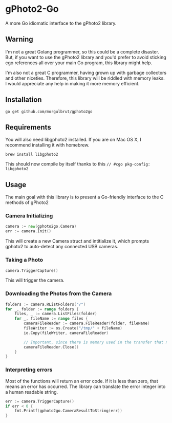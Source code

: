 # gPhoto2-Go

A more Go idiomatic interface to the gPhoto2 library.

## Warning

I'm not a great Golang programmer, so this could be a complete disaster. But, if you want to use the gPhoto2 library and you'd prefer to avoid sticking cgo references all over your main Go program, this library might help.

I'm also not a great C programmer, having grown up with garbage collectors and other niceties. Therefore, this library will be riddled with memory leaks. I would appreciate any help in making it more memory efficient.

## Installation

```
go get github.com/morgulbrut/gphoto2go
```

## Requirements

You will also need libgphoto2 installed. If you are on Mac OS X, I recommend installing it with homebrew.
```
brew install libgphoto2
```

This should now compile by itself thanks to this `// #cgo pkg-config: libgphoto2`

## Usage

The main goal with this library is to present a Go-friendly interface to the C methods of gPhoto2

### Camera Initializing

```go
camera := new(gphoto2go.Camera)
err := camera.Init()
```

This will create a new Camera struct and intitialize it, which prompts gphoto2 to auto-detect any connected USB cameras.

### Taking a Photo

```go
camera.TriggerCapture()
```
This will trigger the camera.

### Downloading the Photos from the Camera

```go
folders := camera.RListFolders("/")
for _, folder := range folders {
    files, _ := camera.ListFiles(folder)
    for _, fileName := range files {
        cameraFileReader := camera.FileReader(folder, fileName)
        fileWriter := os.Create("/tmp/" + fileName)
        io.Copy(fileWriter, cameraFileReader)

        // Important, since there is memory used in the transfer that needs to be freed up
        cameraFileReader.Close()
    }
}
```
### Interpreting errors

Most of the functions will return an error code. If it is less than zero, that means an error has occurred. The library can translate the error integer
into a human readable string.

```go
err := camera.TriggerCapture()
if err < 0 {
    fmt.Printf(gphoto2go.CameraResultToString(err))
}
```
